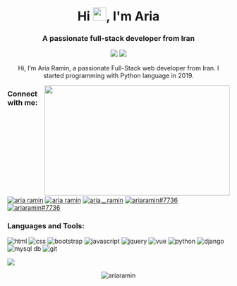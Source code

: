 
<h1 align="center">Hi <img src="https://media.giphy.com/media/hvRJCLFzcasrR4ia7z/giphy.gif" width="30" height="30"/>, I'm Aria</h1>
<h3 align="center">A passionate full-stack developer from Iran</h3>

<p align="center"> 
  <img src="https://visitor-badge.glitch.me/badge?page_id=ariaramin" /> 
  <img src="https://img.shields.io/github/followers/ariaramin?label=Follow&style=social" />
</p>

<p align="center">
Hi, I’m Aria Ramin, a passionate Full-Stack web developer from Iran.
I started programming with Python language in 2019. 
</p>


<img align="right" src="https://github.com/abhisheknaiidu/abhisheknaiidu/raw/master/code.gif?raw=true" width="420" height="250" />
</hr>

<h3 align="left">Connect with me:</h3>
<p align="left">
<a href="https://www.linkedin.com/in/aria-ramin-81593420b/" target="blank"><img align="center" src="https://img.shields.io/badge/LinkedIn-0077B5?style=for-the-badge&logo=linkedin&logoColor=white" alt="aria ramin" /></a>
<a href="https://facebook.com/aria.ramin.1" target="blank"><img align="center" src="https://img.shields.io/badge/Facebook-1877F2?style=for-the-badge&logo=facebook&logoColor=white" alt="aria ramin" /></a>
<a href="https://instagram.com/aria._.ramin" target="blank"><img align="center" src="https://img.shields.io/badge/Instagram-E4405F?style=for-the-badge&logo=instagram&logoColor=white" alt="aria._.ramin" /></a>
<a href="https://t.me/ariaramin7" target="blank"><img align="center" src="https://img.shields.io/badge/Telegram-2CA5E0?style=for-the-badge&logo=telegram&logoColor=white" alt="ariaramin#7736" /></a>
<a href="mailto:ariaramin24@gmail.com" target="blank"><img align="center" src="https://img.shields.io/badge/Gmail-D14836?style=for-the-badge&logo=gmail&logoColor=white" alt="ariaramin#7736" /></a>
</p>

<h3 align="left">Languages and Tools:</h3>
<p align="left">
<img src="https://img.shields.io/badge/HTML5-E34F26?style=for-the-badge&logo=html5&logoColor=white" alt="html" />
<img src="https://img.shields.io/badge/CSS3-1572B6?style=for-the-badge&logo=css3&logoColor=white" alt="css" />
<img src="https://img.shields.io/badge/Bootstrap-563D7C?style=for-the-badge&logo=bootstrap&logoColor=white" alt="bootstrap" />
<img src="https://img.shields.io/badge/JavaScript-F7DF1E?style=for-the-badge&logo=javascript&logoColor=black" alt="javascript" />
<img src="https://img.shields.io/badge/jQuery-0769AD?style=for-the-badge&logo=jquery&logoColor=white" alt="jquery" />
<img src="https://img.shields.io/badge/Vue.js-35495E?style=for-the-badge&logo=vue.js&logoColor=4FC08D" alt="vue" />
<img src="https://img.shields.io/badge/Python-14354C?style=for-the-badge&logo=python&logoColor=white" alt="python" />
<img src="https://img.shields.io/badge/Django-092E20?style=for-the-badge&logo=django&logoColor=white" alt="django" />
<img src="https://img.shields.io/badge/MySQL-00000F?style=for-the-badge&logo=mysql&logoColor=white" alt="mysql db" />
<img src="https://img.shields.io/badge/Git-F05032?style=for-the-badge&logo=git&logoColor=white" alt="git" />
</p>

<img align="center" src="https://github-profile-trophy.vercel.app/?username=ariaramin&theme=monokai" />

<p align="center"><img align="center" src="https://github-readme-streak-stats.herokuapp.com/?user=ariaramin&theme=dark&margin-w=15&no-frame=true" alt="ariaramin" /></p>


<!--
<h3 align="center">My Stats:</h3>
<p align="center" ><img src="https://github-readme-stats.vercel.app/api?username=ariaramin&theme=radical" /></p>
<h3 align="center">Top Languages:</h3>
<p align="center"><img src="https://github-readme-stats.vercel.app/api/top-langs?username=ariaramin&theme=radical&show_icons=true&locale=en&layout=compact" /></p>
-->
